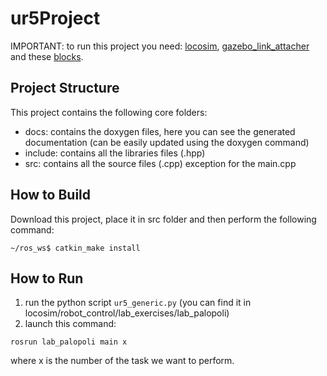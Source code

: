# ur5Project
IMPORTANT: to run this project you need: [locosim](https://github.com/mfocchi/locosim), [gazebo_link_attacher](https://github.com/pal-robotics/gazebo_ros_link_attacher) and these [blocks](https://drive.google.com/drive/folders/16mWvEDk631fzUIbqhHXUmVg8F2yUmw3h?usp=sharing).

## Project Structure
This project contains the following core folders:
- docs: contains the doxygen files, here you can see the generated documentation (can be easily updated using the doxygen command)
- include: contains all the libraries files (.hpp)
- src: contains all the source files (.cpp) exception for the main.cpp


## How to Build
Download this project, place it in src folder and then perform the following command:

```
~/ros_ws$ catkin_make install
```

## How to Run
1. run the python script ```ur5_generic.py``` (you can find it in locosim/robot_control/lab_exercises/lab_palopoli)
2. launch this command:
```
rosrun lab_palopoli main x
```
where x is the number of the task we want to perform.

    

